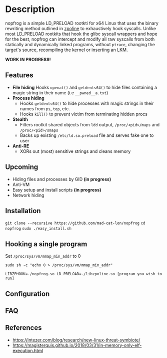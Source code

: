 # Description
nopfrog is a simple LD_PRELOAD rootkti for x64 Linux that uses the binary rewriting method outlined in [zpoline](https://github.com/yasukata/zpoline) to exhaustively hook syscalls. Unlike most LD_PRELOAD rootkits that hook the glibc syscall wrappers and hope for the best, nopfrog can intercept and modify all raw syscalls from both statically and dynamically linked programs, without `ptrace`, changing the target's source, recompiling the kernel or inserting an LKM. 
 
**WORK IN PROGRESS!**

## Features 
- **File hiding**
Hooks `openat()` and `getdents64()` to hide files containing a magic string in their name (i.e `__pwned__a.txt`)
- **Process hiding**
    - Hooks `getdents64()` to hide processes with magic strings in their names from `ps`, `top`, etc.
    - Hooks `kill()` to prevent victim from terminating hidden procs
- **Stealth**
    - Filters rootkit shared objects from `ldd` output, `/proc/<pid>/maps` and `/proc/<pid>/smaps`
    - Backs up existing `/etc/ld.so.preload` file and serves fake one to user
- **Anti-RE**
    - XORs out (most) sensitive strings and cleans memory


## Upcoming
- Hiding files and processes by GID **(in progress)**
- Anti-VM 
- Easy setup and install scripts **(in progress)**
- Network hiding 

## Installation 
```git clone --recursive https://github.com/mad-cat-lon/nopfrog```
```cd nopfrog```
```sudo ./easy_install.sh```

## Hooking a single program  
Set `/proc/sys/vm/mmap_min_addr` to 0

```sudo sh -c "echo 0 > /proc/sys/vm/mmap_min_addr"```

```LIBZPHOOK=./nopfrog.so LD_PRELOAD=./libzpoline.so [program you wish to run]```

## Configuration

## FAQ

## References 
- https://intezer.com/blog/research/new-linux-threat-symbiote/
- https://magisterquis.github.io/2018/03/31/in-memory-only-elf-execution.html
 